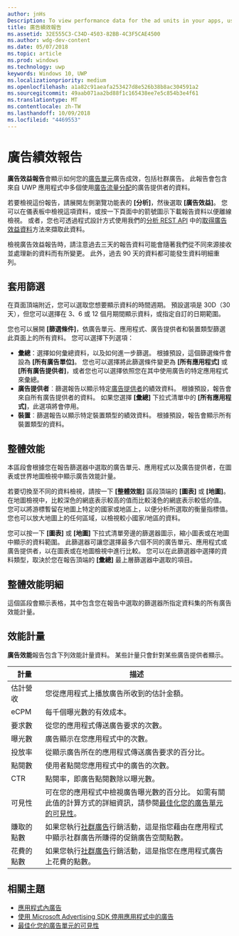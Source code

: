 ```yaml
---
author: jnHs
Description: To view performance data for the ad units in your apps, use the advertising performance report on the Windows Dev Center dashboard.
title: 廣告績效報告
ms.assetid: 32E555C3-C34D-4503-82BB-4C3F5CAE4500
ms.author: wdg-dev-content
ms.date: 05/07/2018
ms.topic: article
ms.prod: windows
ms.technology: uwp
keywords: Windows 10, UWP
ms.localizationpriority: medium
ms.openlocfilehash: a1a82c91aeafa253427d8e526b38b8ac304591a2
ms.sourcegitcommit: 49aab071aa2bd88f1c165438ee7e5c854b3e4f61
ms.translationtype: MT
ms.contentlocale: zh-TW
ms.lasthandoff: 10/09/2018
ms.locfileid: "4469553"
---
```

# <a name="advertising-performance-report"></a>廣告績效報告


**廣告效益報告**會顯示如何您的[廣告單元](in-app-ads.md)廣告成效，包括社群廣告。 此報告會包含來自 UWP 應用程式中多個使用[廣告流量分配](in-app-ads.md#mediation)的廣告提供者的資料。

若要檢視這份報告，請展開左側瀏覽功能表的 **\[分析\]**，然後選取 **\[廣告效益\]**。 您可以在儀表板中檢視這項資料，或按一下頁面中的箭號圖示下載報告資料以便離線檢視。 或者，您也可透過程式設計方式使用我們的[分析 REST API](../monetize/access-analytics-data-using-windows-store-services.md) 中的[取得廣告效益資料](../monetize/get-ad-performance-data.md)方法來擷取此資料。

檢視廣告效益報告時，請注意過去三天的報告資料可能會隨著我們從不同來源接收並處理新的資料而有所變更。 此外，過去 90 天的資料都可能發生資料明細重列。

## <a name="apply-filters"></a>套用篩選

在頁面頂端附近，您可以選取您想要顯示資料的時間週期。 預設選項是 30D（30 天），但您可以選擇在 3、6 或 12 個月期間顯示資料，或指定自訂的日期範圍。

您也可以展開 **\[篩選條件\]**，依廣告單元、應用程式、廣告提供者和裝置類型篩選此頁面上的所有資料。 您可以選擇下列選項：

* **彙總**：選擇如何彙總資料，以及如何進一步篩選。 根據預設，這個篩選條件會設為 **\[所有廣告單位\]**。 您也可以選擇將此篩選條件變更為 **\[所有應用程式\]** 或 **\[所有廣告提供者\]**，或者您也可以選擇依照您在其中使用廣告的特定應用程式來彙總。
* **廣告提供者**︰篩選報告以顯示特定[廣告提供者](in-app-ads.md#paid-networks)的績效資料。 根據預設，報告會來自所有廣告提供者的資料。 如果您選擇 **\[彙總\]** 下拉式清單中的 **\[所有應用程式\]**，此選項將會停用。
* **裝置**︰篩選報告以顯示特定裝置類型的績效資料。 根據預設，報告會顯示所有裝置類型的資料。

## <a name="overall-performance"></a>整體效能

本區段會根據您在報告篩選器中選取的廣告單元、應用程式以及廣告提供者，在圖表或世界地圖檢視中顯示廣告效能計量。

若要切換至不同的資料檢視，請按一下 **\[整體效能\]** 區段頂端的 **\[圖表\]** 或 **\[地圖\]**。 在地圖檢視中，比較深色的網底表示較高的值而比較淺色的網底表示較低的值。 您可以將游標暫留在地圖上特定的國家或地區上，以便分析所選取的衡量指標值。 您也可以放大地圖上的任何區域，以檢視較小國家/地區的資料。

您可以按一下 **\[圖表\]** 或 **\[地圖\]** 下拉式清單旁邊的篩選器圖示，縮小圖表或在地圖中顯示的資料範圍。 此篩選器可讓您選擇最多六個不同的廣告單元、應用程式或廣告提供者，以在圖表或在地圖檢視中進行比較。 您可以在此篩選器中選擇的資料類型，取決於您在報告頂端的 **\[彙總\]** 最上層篩選器中選取的項目。


## <a name="overall-performance-breakdown"></a>整體效能明細

這個區段會顯示表格，其中包含您在報告中選取的篩選器所指定資料集的所有廣告效能計量。

## <a name="performance-metrics"></a>效能計量

**廣告效能**報告包含下列效能計量資料。 某些計量只會針對某些廣告提供者顯示。

|  計量  |  描述  |
|----------|---------------|
| 估計營收  |  您從應用程式上播放廣告所收到的估計金額。 |
| eCPM  |  每千個曝光數的有效成本。 |
| 要求數  | 從您的應用程式傳送廣告要求的次數。  |
| 曝光數  | 廣告顯示在您應用程式中的次數。  |
| 投放率  | 從顯示廣告所在的應用程式傳送廣告要求的百分比。  |
| 點閱數  |  使用者點閱您應用程式中的廣告的次數。 |
| CTR  |  點閱率，即廣告點閱數除以曝光數。 |
| 可見性 | 可在您的應用程式中檢視廣告曝光數的百分比。 如需有關此值的計算方式的詳細資訊，請參閱[最佳化您的廣告單元的可見性](../monetize/optimize-ad-unit-viewability.md)。 |
| 賺取的點數  | 如果您執行[社群廣告](https://docs.microsoft.com/windows/uwp/publish/about-community-ads)行銷活動，這是指您藉由在應用程式中顯示社群廣告所賺得的促銷廣告空間點數。  |
| 花費的點數  | 如果您執行[社群廣告](https://docs.microsoft.com/windows/uwp/publish/about-community-ads)行銷活動，這是指您在應用程式廣告上花費的點數。  |

## <a name="related-topics"></a>相關主題

* [應用程式內廣告](in-app-ads.md)
* [使用 Microsoft Advertising SDK 停用應用程式中的廣告](../monetize/display-ads-in-your-app.md)
* [最佳化您的廣告單元的可見性](../monetize/optimize-ad-unit-viewability.md)


 
